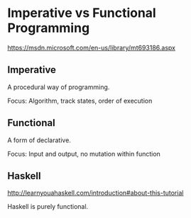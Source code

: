 # Imperative vs Functional Programming

https://msdn.microsoft.com/en-us/library/mt693186.aspx

## Imperative

A procedural way of programming. 

Focus: Algorithm, track states, order of execution


## Functional

A form of declarative.

Focus: Input and output, no mutation within function


## Haskell

http://learnyouahaskell.com/introduction#about-this-tutorial

Haskell is purely functional.